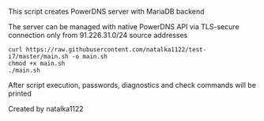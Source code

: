 This script creates PowerDNS server with MariaDB backend

The server can be managed with native PowerDNS API via TLS-secure connection only from 91.226.31.0/24 source addresses
```
curl https://raw.githubusercontent.com/natalka1122/test-i7/master/main.sh -o main.sh
chmod +x main.sh
./main.sh
```
After script execution, passwords, diagnostics and check commands will be printed

Created by natalka1122
